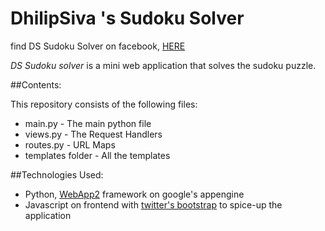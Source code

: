 DhilipSiva 's Sudoku Solver
==============

find DS Sudoku Solver on facebook, [HERE](https://apps.facebook.com/dssudokusolver/)

*DS Sudoku solver* is a mini web application that solves the sudoku puzzle.


##Contents:

This repository consists of the following files:

- main.py - The main python file
- views.py - The Request Handlers
- routes.py - URL Maps
- templates folder - All the templates 




##Technologies Used:

- Python, [WebApp2](http://webapp-improved.appspot.com/) framework on google's appengine
- Javascript on frontend with [twitter's bootstrap](http://twitter.github.com/bootstrap "Twitter Bootstrap") to spice-up the application